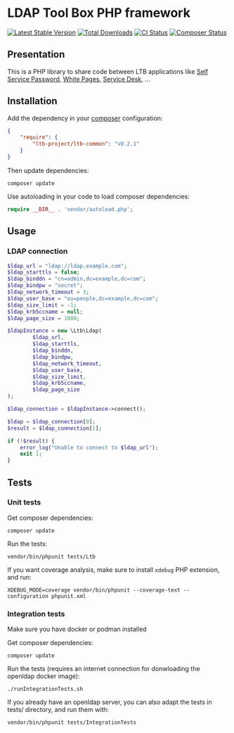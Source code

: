 # LDAP Tool Box PHP framework

[![Latest Stable Version](https://poser.pugx.org/ltb-project/ltb-common/v)](https://packagist.org/packages/ltb-project/ltb-common)
[![Total Downloads](https://poser.pugx.org/ltb-project/ltb-common/downloads)](https://packagist.org/packages/ltb-project/ltb-common)
[![CI Status](https://github.com/ltb-project/ltb-common/actions/workflows/unittests.yml/badge.svg)](https://github.com/ltb-project/ltb-common/actions/workflows/unittests.yml)
[![Composer Status](https://github.com/ltb-project/ltb-common/actions/workflows/php.yml/badge.svg)](https://github.com/ltb-project/ltb-common/actions/workflows/php.yml)

## Presentation

This is a PHP library to share code between LTB applications like [Self Service Password](https://github.com/ltb-project/self-service-password), [White Pages](https://github.com/ltb-project/white-pages), [Service Desk](https://github.com/ltb-project/service-desk), ...

## Installation

Add the dependency in your [composer](https://getcomposer.org/) configuration:

```json
{
    "require": {
        "ltb-project/ltb-common": "v0.2.1"
    }
}
```

Then update dependencies:
```
composer update
```

Use autoloading in your code to load composer dependencies:
```php
require __DIR__ . 'vendor/autoload.php';
```

## Usage

### LDAP connection

```php
$ldap_url = "ldap://ldap.example.com";
$ldap_starttls = false;
$ldap_binddn = "cn=admin,dc=example,dc=com";
$ldap_bindpw = "secret";
$ldap_network_timeout = 3;
$ldap_user_base = "ou=people,dc=example,dc=com";
$ldap_size_limit = -1;
$ldap_krb5ccname = null;
$ldap_page_size = 1000;

$ldapInstance = new \Ltb\Ldap(
        $ldap_url,
        $ldap_starttls,
        $ldap_binddn,
        $ldap_bindpw,
        $ldap_network_timeout,
        $ldap_user_base,
        $ldap_size_limit,
        $ldap_krb5ccname,
        $ldap_page_size
);

$ldap_connection = $ldapInstance->connect();

$ldap = $ldap_connection[0];
$result = $ldap_connection[1];

if (!$result) {
    error_log("Unable to connect to $ldap_url");
    exit 1;
}
```

## Tests


### Unit tests

Get composer dependencies:

```
composer update
```

Run the tests:

```
vendor/bin/phpunit tests/Ltb
```

If you want coverage analysis, make sure to install `xdebug` PHP extension, and run:

```
XDEBUG_MODE=coverage vendor/bin/phpunit --coverage-text --configuration phpunit.xml
```


### Integration tests

Make sure you have docker or podman installed

Get composer dependencies:

```
composer update
```

Run the tests (requires an internet connection for donwloading the openldap docker image):

```
./runIntegrationTests.sh
```

If you already have an openldap server, you can also adapt the tests in tests/ directory, and run them with:

```
vendor/bin/phpunit tests/IntegrationTests
```


